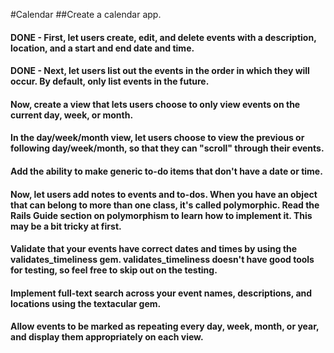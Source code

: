 #Calendar
##Create a calendar app.

#### DONE - First, let users create, edit, and delete events with a description, location, and a start and end date and time.

#### DONE - Next, let users list out the events in the order in which they will occur. By default, only list events in the future.

#### Now, create a view that lets users choose to only view events on the current day, week, or month.

#### In the day/week/month view, let users choose to view the previous or following day/week/month, so that they can "scroll" through their events.

#### Add the ability to make generic to-do items that don't have a date or time.

#### Now, let users add notes to events and to-dos. When you have an object that can belong to more than one class, it's called polymorphic. Read the Rails Guide section on polymorphism to learn how to implement it. This may be a bit tricky at first.

#### Validate that your events have correct dates and times by using the validates_timeliness gem. validates_timeliness doesn't have good tools for testing, so feel free to skip out on the testing.

#### Implement full-text search across your event names, descriptions, and locations using the textacular gem.

#### Allow events to be marked as repeating every day, week, month, or year, and display them appropriately on each view.
